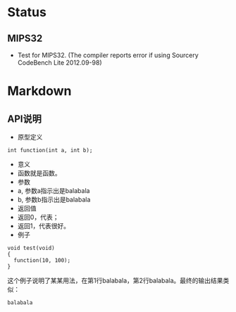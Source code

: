 # Status #

## MIPS32 ##

- Test for MIPS32. (The compiler reports error if using Sourcery CodeBench Lite 2012.09-98)

# Markdown #

## API说明 ##

* 原型定义

~~~{.c}
int function(int a, int b);
~~~
* 意义
 * 函数就是函数。
* 参数
 * a, 参数a指示出是balabala
 * b, 参数b指示出是balabala
* 返回值
 * 返回0，代表；
 * 返回1，代表很好。
* 例子

~~~{.c}
void test(void)
{
  function(10, 100);
}
~~~

这个例子说明了某某用法，在第1行balabala，第2行balabala。最终的输出结果类似：

~~~{.txt}
balabala
~~~
